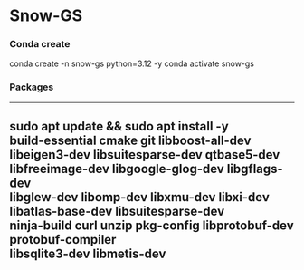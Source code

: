 # Snow-GS

### Conda create
conda create -n snow-gs python=3.12 -y
conda activate snow-gs

### Packages
---
sudo apt update && sudo apt install -y \
    build-essential cmake git libboost-all-dev \
    libeigen3-dev libsuitesparse-dev qtbase5-dev \
    libfreeimage-dev libgoogle-glog-dev libgflags-dev \
    libglew-dev libomp-dev libxmu-dev libxi-dev \
    libatlas-base-dev libsuitesparse-dev \
    ninja-build curl unzip pkg-config libprotobuf-dev protobuf-compiler \
    libsqlite3-dev libmetis-dev
---
